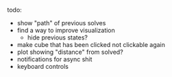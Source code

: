todo:
- show "path" of previous solves
- find a way to improve visualization
    - hide previous states?
- make cube that has been clicked not clickable again
- plot showing "distance" from solved?
- notifications for async shit
- keyboard controls